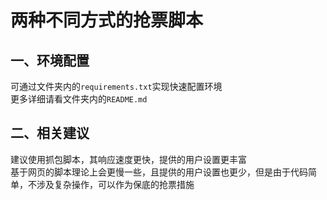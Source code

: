 # 两种不同方式的抢票脚本
## 一、环境配置
可通过文件夹内的`requirements.txt`实现快速配置环境  
更多详细请看文件夹内的`README.md`
## 二、相关建议
建议使用抓包脚本，其响应速度更快，提供的用户设置更丰富  
基于网页的脚本理论上会更慢一些，且提供的用户设置也更少，但是由于代码简单，不涉及复杂操作，可以作为保底的抢票措施